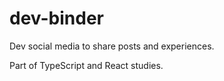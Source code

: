 # dev-binder

Dev social media to share posts and experiences.

Part of TypeScript and React studies.
